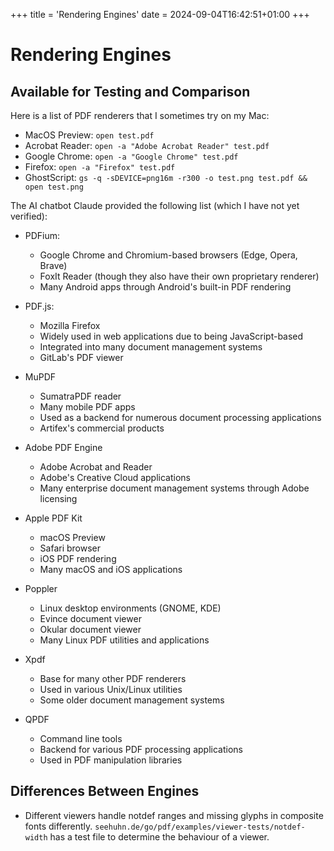+++
title = 'Rendering Engines'
date = 2024-09-04T16:42:51+01:00
+++

# Rendering Engines

## Available for Testing and Comparison

Here is a list of PDF renderers that I sometimes try on my Mac:

- MacOS Preview: `open test.pdf`
- Acrobat Reader: `open -a "Adobe Acrobat Reader" test.pdf`
- Google Chrome: `open -a "Google Chrome" test.pdf`
- Firefox: `open -a "Firefox" test.pdf`
- GhostScript: `gs -q -sDEVICE=png16m -r300 -o test.png test.pdf && open test.png`

The AI chatbot Claude provided the following list (which I have not yet
verified):

* PDFium:
    - Google Chrome and Chromium-based browsers (Edge, Opera, Brave)
    - FoxIt Reader (though they also have their own proprietary renderer)
    - Many Android apps through Android's built-in PDF rendering

* PDF.js:
    - Mozilla Firefox
    - Widely used in web applications due to being JavaScript-based
    - Integrated into many document management systems
    - GitLab's PDF viewer

* MuPDF
    - SumatraPDF reader
    - Many mobile PDF apps
    - Used as a backend for numerous document processing applications
    - Artifex's commercial products

* Adobe PDF Engine
    - Adobe Acrobat and Reader
    - Adobe's Creative Cloud applications
    - Many enterprise document management systems through Adobe licensing

* Apple PDF Kit
    - macOS Preview
    - Safari browser
    - iOS PDF rendering
    - Many macOS and iOS applications

* Poppler
    - Linux desktop environments (GNOME, KDE)
    - Evince document viewer
    - Okular document viewer
    - Many Linux PDF utilities and applications

* Xpdf
    - Base for many other PDF renderers
    - Used in various Unix/Linux utilities
    - Some older document management systems

* QPDF
    - Command line tools
    - Backend for various PDF processing applications
    - Used in PDF manipulation libraries


## Differences Between Engines

- Different viewers handle notdef ranges and missing glyphs in composite fonts
  differently.  `seehuhn.de/go/pdf/examples/viewer-tests/notdef-width` has
  a test file to determine the behaviour of a viewer.
